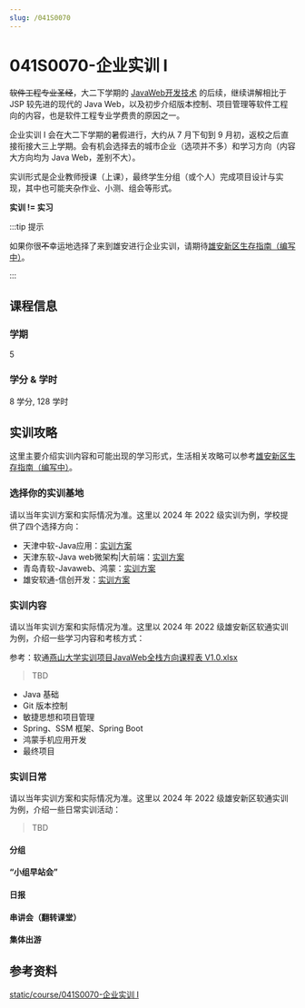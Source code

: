 ```yaml
---
slug: /041S0070
---
```


# 041S0070-企业实训 I

~~软件工程专业圣经~~，大二下学期的 [JavaWeb开发技术](../subject-compulsory/201S2000-JavaWeb开发技术.md) 的后续，继续讲解相比于 JSP 较先进的现代的 Java Web，以及初步介绍版本控制、项目管理等软件工程向的内容，也是软件工程专业学费贵的原因之一。

企业实训 I 会在大二下学期的暑假进行，大约从 7 月下旬到 9 月初，返校之后直接衔接大三上学期。会有机会选择去的城市企业（选项并不多）和学习方向（内容大方向均为 Java Web，差别不大）。

实训形式是企业教师授课（上课），最终学生分组（或个人）完成项目设计与实现，其中也可能夹杂作业、小测、组会等形式。

**实训 != 实习**

:::tip 提示

如果你很~~不~~幸运地选择了来到雄安进行企业实训，请期待[雄安新区生存指南（编写中）](../misc/雄安新区生存指南.md)。

:::

## 课程信息

### 学期

5

### 学分 & 学时

8 学分, 128 学时

## 实训攻略

这里主要介绍实训内容和可能出现的学习形式，生活相关攻略可以参考[雄安新区生存指南（编写中）](../misc/雄安新区生存指南.md)。

### 选择你的实训基地

请以当年实训方案和实际情况为准。这里以 2024 年 2022 级实训为例，学校提供了四个选择方向：

- 天津中软-Java应用：[实训方案](../../static/course/041S0070-企业实训%20I/plan_2022/燕山大学软件工程实训方案——JAVA应用开发方向-8周.docx)
- 天津东软-Java web微架构|大前端：[实训方案](../../static/course/041S0070-企业实训%20I/plan_2022/1_燕山大学8周实训方案-20240510V1.2.docx)
- 青岛青软-Javaweb、鸿蒙：[实训方案](../../static/course/041S0070-企业实训%20I/plan_2022/【实训方案】燕山大学软件工程专业第五学期学生实训方案5.12.docx)
- 雄安软通-信创开发：[实训方案](../../static/course/041S0070-企业实训%20I/plan_2022/软通动力——软工&鸿蒙企业级项目实训8周方案%20v1.0-240424%20(3).pdf)

### 实训内容

请以当年实训方案和实际情况为准。这里以 2024 年 2022 级雄安新区软通实训为例，介绍一些学习内容和考核方式：

参考：软通[燕山大学实训项目JavaWeb全栈方向课程表 V1.0.xlsx](../../static/course/041S0070-企业实训%20I/isoftstone_2022/燕山大学实训项目JavaWeb全栈方向课程表%20V1.0.xlsx)

> TBD

- Java 基础
- Git 版本控制
- 敏捷思想和项目管理
- Spring、SSM 框架、Spring Boot
- 鸿蒙手机应用开发
- 最终项目

### 实训日常

请以当年实训方案和实际情况为准。这里以 2024 年 2022 级雄安新区软通实训为例，介绍一些日常实训活动：

> TBD

#### 分组

#### “小组早站会”

#### 日报

#### 串讲会（翻转课堂）

#### 集体出游

## 参考资料

[static/course/041S0070-企业实训 I](https://github.com/rurumuri/ysuse-2022/tree/master/static/course/041S0070-%E4%BC%81%E4%B8%9A%E5%AE%9E%E8%AE%AD%20I)